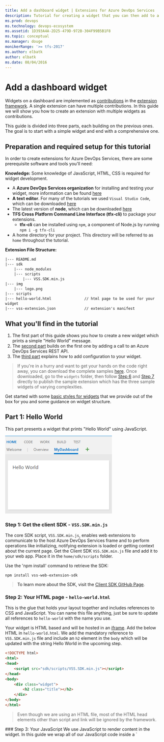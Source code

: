 ```yaml
---
title: Add a dashboard widget | Extensions for Azure DevOps Services
description: Tutorial for creating a widget that you can then add to a dashboard  
ms.prod: devops
ms.technology: devops-ecosystem
ms.assetid: 1D393A4A-2D25-479D-972B-304F99B5B1F8
ms.topic: conceptual
ms.manager: douge
monikerRange: '>= tfs-2017'
ms.author: elbatk
author: elbatk
ms.date: 08/04/2016
---
```


# Add a dashboard widget

Widgets on a dashboard are implemented as [contributions](./contributions-overview.md) in the [extension framework](../index.md). 
A single extension can have multiple contributions. In this guide we will show you how to create an extension with multiple widgets as contributions.

This guide is divided into three parts, each building on the previous ones. The goal is to start with a simple widget and end with a comprehensive one.

## Preparation and required setup for this tutorial
In order to create extensions for Azure DevOps Services, there are some prerequisite software and tools you'll need:

**Knowledge:**
Some knowledge of JavaScript, HTML, CSS is required for widget development.

- A **Azure DevOps Services organization** for installing and testing your widget, more information can be found [here](https://visualstudio.microsoft.com/en-us/products/visual-studio-team-services-vs.aspx)
- **A text editor**. For many of the tutorials we used `Visual Studio Code`, which can be downloaded [here](https://code.visualstudio.com/)
- The latest version of **node**, which can be downloaded [here](https://nodejs.org/en/download/)
- **TFS Cross Platform Command Line Interface (tfx-cli)** to package your extensions.
    - **tfx-cli** can be installed using `npm`, a component of Node.js by running `npm i -g tfx-cli`
- A home directory for your project. This directory will be referred to as `home` throughout the tutorial.

**Extension File Structure:**
```no-highlight
|--- README.md
|--- sdk    
    |--- node_modules           
    |--- scripts
        |--- VSS.SDK.min.js       
|--- img                        
    |--- logo.png                           
|--- scripts                        
|--- hello-world.html				// html page to be used for your widget  
|--- vss-extension.json				// extension's manifest
```

## What you'll find in the tutorial
1. The first part of this guide shows you how to create a new widget which prints a simple "Hello World" message. 
2. The [second part](#part-2) builds on the first one by adding a call to an Azure DevOps Services REST API. 
3. The [third part](#part-3) explains how to add configuration to your widget. 

> If you're in a hurry and want to get your hands on the code right away, you can download the complete samples [here](https://github.com/Microsoft/vsts-extension-samples/tree/master/widgets).
> Once downloaded, go to the `widgets` folder, then follow [Step 6](#package-publish-share) and [Step 7](#add-from-catalog) directly to publish the sample extension which has the three sample widgets of varying complexities.

Get started with some [basic styles for widgets](./styles-from-widget-sdk.md) that we provide out of the box for you and some guidance on widget structure.

## Part 1: Hello World
This part presents a widget that prints "Hello World" using JavaScript.

![Overview dashboard in with a sample widget](../_shared/procedures/_img/add-dashboard-widget/sample.png)

<a name="step-1-files" />

### Step 1: Get the client SDK - `VSS.SDK.min.js`
The core SDK script, `VSS.SDK.min.js`, enables web extensions to communicate to the host Azure DevOps Services frame and to perform operations like initializing, notifying extension is loaded or getting context about the current page. 
Get the Client SDK `VSS.SDK.min.js` file and add it to your web app. Place it in the `home/sdk/scripts` folder.

Use the 'npm install' command to retrieve the SDK:

```no-highlight
npm install vss-web-extension-sdk
```

>To learn more about the SDK, visit the [Client SDK GitHub Page](https://github.com/Microsoft/vss-sdk).

### Step 2: Your HTML page - `hello-world.html`
This is the glue that holds your layout together and includes references to CSS and JavaScript. 
You can name this file anything, just be sure to update all references to `hello-world` with the name you use.

Your widget is HTML based and will be hosted in an [iframe](https://msdn.microsoft.com/en-us/library/windows/apps/hh465955.aspx). 
Add the below HTML in `hello-world.html`. We add the mandatory reference to `VSS.SDK.min.js` file and include an `h2` element in the `body` which will be updated with the string Hello World in the upcoming step.

```html
<!DOCTYPE html>
<html>
<head>			
	<script src="sdk/scripts/VSS.SDK.min.js"></script>        		
</head>
<body>
	<div class="widget">
		<h2 class="title"></h2>
	</div>
</body>
</html>
```

> Even though we are using an HTML file, most of the HTML head elements other than script and link will be ignored by the framework.

<a name="widget-javascript"/>
### Step 3: Your JavaScript
We use JavaScript to render content in the widget. In this guide we wrap all of our JavaScript code inside a `<script>` element in the HTML file. You can choose to have this in a separate JavaScript file and refer it in the HTML file.
Apart from the logic to render the content, this JavaScript code will initialize the VSS SDK, map the code for your widget to your widget name, and notify the extension framework of widget success or failure. 
In our case, below is the code that would print "Hello World" in the widget. Add this `script` element in the `head` of the HTML.

```html    
<script type="text/javascript">
	VSS.init({
			explicitNotifyLoaded: true,
			usePlatformStyles: true
	});

	VSS.require("TFS/Dashboards/WidgetHelpers", function (WidgetHelpers) {
	WidgetHelpers.IncludeWidgetStyles();
	VSS.register("HelloWorldWidget", function () {
	return {
		load: function (widgetSettings) {
		var $title = $('h2.title');
		$title.text('Hello World');

		return WidgetHelpers.WidgetStatusHelper.Success();
		}
	}
	});
		VSS.notifyLoadSucceeded();
	});
</script>
```

<a name="vss-methods"></a>

`VSS.init` initializes the handshake between the iframe hosting the widget and the host frame..
We pass `explicitNotifyLoaded: true` so that the widget can explicitly notify the host when we are done loading. This control allows us to notify load completion after ensuring that the dependent modules are loaded.
We pass `usePlatformStyles: true` so that the Azure DevOps Services core styles for html elements (such as body, div etc) can be used by the Widget. If the widget prefers to not use these styles, they can pass in `usePlatformStyles: false`.

`VSS.require` is used to load the required VSS script libraries. A call to this method automatically loads general libraries like [JQuery](https://jquery.com/)  and [JQueryUI](https://jqueryui.com/). 
In our case we depend on the WidgetHelpers library which is used to communicate widget status to the widget framework.
Therefore, we pass the corresponding module name `TFS/Dashboards/WidgetHelpers` and a callback to `VSS.require`.
The callback is called once the module is loaded.
This callback will have the rest of the JavaScript code needed for the widget. At the end of the callback we call `VSS.notifyLoadSucceeded` to notify load completion.

`WidgetHelpers.IncludeWidgetStyles` will include a stylesheet with some [basic css](./styles-from-widget-sdk.md) to get you started. Make sure to wrap your content inside a HTML element with class `widget` to make use of these styles.

`VSS.register` is used to map a function in javascript which uniquely identifies the widget among the different contributions in your extension. The name should match the `id` that identifies your contribution as described in [Step 5](#widget-extension-manifest). For widgets, the function that is passed to `VSS.register` should return an object that satisfies the `IWidget` contract,
i.e. the returned object should have a load property whose value is another function that will have the core logic to render the widget. 
In our case, it is simply to update the text of the `h2` element to "Hello World".
It is this function that is called when the widget framework instantiates your widget.
We use the `WidgetStatusHelper` from WidgetHelpers to return the `WidgetStatus` as success.

<div class="alert alert-warning">
    <b>Warning</b>: If this name used to register the widget doesn't match the ID for the contribution in the manifest, then the widget will behave unexpectedly.  
</div> 

> The `vss-extension.json` should always be at the root of the folder (in this guide, `HelloWorld`). For all the other files, you can place them in whatever structure you want inside the folder, just make sure to update the references appropriately in the HTML files and in the `vss-extension.json` manifest. 

<a name="image"/>
### Step 4: Your extension's logo: `logo.png`
Your logo is displayed in the Marketplace, and in the widget catalog once a user installs your extension.

You will need a 98px x 98px catalog icon. Choose an image, name it `logo.png`, and place it in the `img` folder.

To support TFS 2015 Update 3, you will need an additional image that is 330px x 160px. This is a preview image shown in this catalog. Choose an image, name it `preview.png`, and place it in the `img` folder as before.

You can name these images however you want as long as the extension manifest in the next step is updated with the names you use.

<a name="widget-extension-manifest" />
### Step 5: Your extension's manifest: `vss-extension.json`

* ***Every*** extension must have an extension manifest file
* Please read the [extension manifest reference](./manifest.md)
* Find out more about the contribution points in the [extension points reference](../reference/targets/overview.md)

Create a json file (`vss-extension.json`, for example) in the `home` directory with the following contents:

```json
{
	"manifestVersion": 1,
	"id": "vsts-extensions-myExtensions",
	"version": "1.0.0",
	"name": "My First Set of Widgets",
	"description": "Samples containing different widgets extending dashboards",
	"publisher": "fabrikam",
	"targets": [
		{
			"id": "Microsoft.VisualStudio.Services"
		}
	],
	"icons": {
		"default": "img/logo.png"
	},
	"contributions": [
		{
			"id": "HelloWorldWidget",
			"type": "ms.vss-dashboards-web.widget",
			"targets": [
				"ms.vss-dashboards-web.widget-catalog"
			],
			"properties": {
				"name": "Hello World Widget",
				"description": "My first widget",
				"catalogIconUrl": "img/CatalogIcon.png",
				"previewImageUrl": "img/preview.png",
				"uri": "hello-world.html",
				"supportedSizes": [
					 {
						"rowSpan": 1,
						"columnSpan": 2
					}
				],
				"supportedScopes": ["project_team"]
			}
		}
	],
	"files": [
		{
			"path": "hello-world.html", "addressable": true
		},
		{
			"path": "sdk/scripts", "addressable": true
		},
		{
			"path": "img", "addressable": true
		}
	]
}
```

>[!NOTE]
>The **publisher** here will need to be changed to your publisher name. To create a publisher now, visit [Package/Publish/Install](../publish/overview.md). 

#### Icons
The **icons** stanza specifies the path to your extension's icon in your manifest. 

#### Contributions
Each contribution entry defines [certain properties](./manifest.md#contributions). 

- The **id** to identify your contribution. This should be unique within an extension. This ID should match with the name you used in [Step 3](#widget-javascript) to register your widget.
- The **type** of contribution. For all widgets, this should be `ms.vss-dashboards-web.widget`.
- The array of **targets** to which the contribution is contributing. For all widgets, this should be `[ms.vss-dashboards-web.widget-catalog]`.
- The **properties** is an object that includes properties for the contribution type. For widgets, the below properties are mandatory.

| Property           | Description                                                                                                                         
|--------------------|-----------------------------------------------------------------------------------------------------------------|
| name               | Name of the widget to display in the widget catalog.                                |
| description        | Description of the widget to display in the widget catalog.        |
| catalogIconUrl     | Relative path of the catalog icon that you added in [Step 4](#image) to display in the widget catalog. The image should be 98px x 98px. If you have used a different folder structure or a different file name, then this is the place to specify the appropriate relative path. |
| previewImageUrl    | Relative path of the preview image that you added in [Step 4](#image) to display in the widget catalog for TFS 2015 Update 3 only. The image should be 330px x 160px. If you have used a different folder structure or a different file name, then this is the place to specify the appropriate relative path. |
| uri                | Relative path of the HTML file that you added in [Step 1](#step-1-files). If you have used a different folder structure or a different file name, then this is the place to specify the appropriate relative path. |
| supportedSizes | Array of sizes supported by your widget. When a widget supports multiple sizes, the first size in the array is the default size of the widget. The `widget size` is specified in terms of the rows and columns occupied by the widget in the dashboard grid. One row/column corresponds to 160px. Any dimension above 1x1 will get an additional 10px that represent the gutter between widgets. For example, a 3x2 widget will be `160*3+10*2` wide and `160*2+10*1` tall. The maximum supported size is `4x4`.  |
| supportedScopes | At the moment we support only team dashboards. Therefore, the value here has to be `project_team`. In the future when we support other dashboard scopes, there will be more options to choose from here. |


#### Files
The **files** stanza states the files that you want to include in your package - your HTML page, your scripts, the SDK script and your logo.
Set `addressable` to `true` unless you include other files that don't need to be URL-addressable.

>[!NOTE]
>For more information about the **extension manifest file**, such as its properties and what they do, check out the [extension manifest reference](./manifest.md).

<a name="package-publish-share"/>
### Step 6: Package, Publish and Share

Once you've written your extension, the next step towards getting it into the marketplace is to package all of your files together. All extensions are packaged
as VSIX 2.0 compatible .vsix files - Microsoft provides a cross-platform command line interface (CLI) to package your extension. 

#### Get the packaging tool
You can install or update the TFS Cross Platform Command Line Interface (tfx-cli) using `npm`, a component of [Node.js](http://nodejs.org), from your command line.

```no-highlight
npm i -g tfx-cli
```
 <a name="package-the-extension"/>
#### Package your extension
Packaging your extension into a .vsix file is effortless once you have the tfx-cli, simply navigate to your extension's home directory and run the following command.

```no-highlight
tfx extension create --manifest-globs vss-extension.json
```

>[!NOTE]
>An extension/integration's version must be incremented on every update. <br>
>When updating an existing extension, either update the version in the manifest or pass the `--rev-version` command line switch. This will increment the *patch* version number of your extension and save the new version to your manifest.

After you have your packaged extension in a .vsix file, you're ready to publish your extension to the marketplace.

#### Create publisher for the extension
All extensions, including those from Microsoft, are identified as being provided by a publisher.
If you aren't already a member of an existing publisher, you'll create one.

1. Sign in to the [Visual Studio Marketplace Publishing Portal](http://aka.ms/vsmarketplace-manage)
2. If you are not already a member of an existing publisher, you'll be prompted to create a publisher. If you're not prompted to create a publisher, scroll down to the bottom of the page and select <i>Publish Extensions</i> underneath <b>Related Sites</b>.
 * Specify an identifier for your publisher, for example: `mycompany-myteam`
    * This will be used as the value for the `publisher` attribute in your extensions' manifest file.
 * Specify a display name for your publisher, for example: `My Team`
3. Review the [Marketplace Publisher Agreement](http://aka.ms/vsmarketplace-agreement) and click **Create**

Now your publisher is defined. In a future release, you'll be able to grant permissions to view and manage your publisher's extensions.
This will make it easy (and more secure) for teams and organizations to publish extensions under a common publisher,
but without the need to share a set of credentials across a set of users.

**You need to update the `vss-extension.json` manifest file in the samples to replace the dummy publisher ID `fabrikam` with your publisher ID.**

#### Publish and share the extension
After creating a publisher, you can now upload your extension to the marketplace.

1. Find the <b>Upload new extension</b> button, navigate to your packaged .vsix file, and select <i>upload</i>.

You can also upload your extension via the command line by using the ```tfx extension publish``` command instead of ```tfx extension create```
to package and publish your extension in one step.
You can optionally use ```--share-with``` to share your extension with one or more accounts after publishing.
You'll need a personal access token, too.

```no-highlight
tfx extension publish --manifest-globs your-manifest.json --share-with yourOrganization
```

<a name="add-from-catalog"/>

### Step 7: Add Widget From the Catalog
Now, go to your team dashboard at http://dev.azure.com/{yourOrganization}/{yourProject}. If this page is already open, then refresh it. 
Hover on the Edit button in the bottom right, and click on the Add button. This should open the widget catalog where you will find the widget you just installed. 
Choose your widget and click the 'Add' button to add it to your dashboard.


<a name="part-2"/>

## Part 2: Hello World with Azure DevOps Services REST API
Widgets can call any of the [REST APIs](/rest/api/vsts/?view=vsts) in Azure DevOps Services to interact with Azure DevOps Services resources.
In this example, we use the REST API for WorkItemTracking to fetch information about an existing query and display some query info in the widget right 
below the "Hello World" text. 

![Overview dashboard in with a sample widget](../_shared/procedures/_img/add-dashboard-widget/sample2.png)

### Step 1: HTML 
Copy the file `hello-world.html` from the previous example, and rename the copy to `hello-world2.html`. Your folder will now look like below:

```no-highlight
|--- README.md
|--- sdk    
    |--- node_modules           
    |--- scripts
        |--- VSS.SDK.min.js       
|--- img                        
    |--- logo.png                           
|--- scripts                        
|--- hello-world.html				// html page to be used for your widget  
|--- hello-world2.html				// renamed copy of hello-world.html
|--- vss-extension.json				// extension's manifest
```

<br>
Add a new `div` element right below the `h2` to hold the query information.
Update the name of the widget from `HelloWorldWidget` to `HelloWorldWidget2` in the line where you call `VSS.register`.
This will allow the framework to uniquely identify the widget within the extension.

```html
<!DOCTYPE html>
<html>
	<head>
		<script src="sdk/scripts/VSS.SDK.min.js"></script>
		<script type="text/javascript">
			VSS.init({
				explicitNotifyLoaded: true,
				usePlatformStyles: true
			});

			VSS.require("TFS/Dashboards/WidgetHelpers", function (WidgetHelpers) {
				WidgetHelpers.IncludeWidgetStyles();
				VSS.register("HelloWorldWidget2", function () {
					return {
						load: function (widgetSettings) {
							var $title = $('h2.title');
							$title.text('Hello World');

							return WidgetHelpers.WidgetStatusHelper.Success();
						}
					}
				});
				VSS.notifyLoadSucceeded();
			});
		</script>
	</head>
	<body>
		<div class="widget">
			<h2 class="title"></h2>
			<div id="query-info-container"></div>
		</div>
	</body>
</html>
```

### Step 2: Access Azure DevOps Services Resources
To enable access to Azure DevOps Services resources, [scopes](./manifest.md#scopes) need to be specified in the extension manifest. We will add the `vso.work` scope to our manifest.  
This scope indicates the widget needs read-only access to queries and workitems. See all available scopes [here](./manifest.md#scopes).
Add the below at the end of your extension manifest.

```json
{
	...,
	"scopes":[
		"vso.work"
	]
}
```

<div class="alert alert-warning">
    <b>Warning</b>: Adding or changing scopes after an extension is published is currently not supported. If you have already uploaded your extension, you need remove it from the marketplace. 
	Go to [Visual Studio Marketplace Publishing Portal](http://aka.ms/vsmarketplace-manage), right-click on your extension and select "Remove".
</div> 


### Step 3: Make the REST API Call 

There are many client-side libraries that can be accessed via the SDK to make REST API calls in Azure DevOps Services. 
These are called REST clients and are JavaScript wrappers around Ajax calls for all available server side endpoints.
You can use methods provided by these clients instead of writing Ajax calls yourself. These methods map the API responses to objects that can be consumed by your code.

In this step, we will update the `VSS.require` call to load `TFS/WorkItemTracking/RestClient` which will provide the WorkItemTracking REST client.
We can use this REST client to get information about a query called `Feedback` under the folder `Shared Queries`.

Inside the function that we pass to `VSS.register`, we will create a variable to hold the current project ID. We need this to fetch the query. 
We will also create a new method `getQueryInfo` to use the REST client. This method that is then called from the load method.

The method `getClient` will give an instance of the REST client we need. 
The method `getQuery` returns the query wrapped in a promise.
The updated `VSS.require` will look as follows:

```JavaScript
VSS.require(["TFS/Dashboards/WidgetHelpers", "TFS/WorkItemTracking/RestClient"],
	function (WidgetHelpers, TFS_Wit_WebApi) {
		WidgetHelpers.IncludeWidgetStyles();
		VSS.register("HelloWorldWidget2", function () {
			var projectId = VSS.getWebContext().project.id;

			var getQueryInfo = function (widgetSettings) {
			// Get a WIT client to make REST calls to Azure DevOps Services
				return TFS_Wit_WebApi.getClient().getQuery(projectId, "Shared Queries/Feedback")
					.then(function (query) {
						// Do something with the query

						return WidgetHelpers.WidgetStatusHelper.Success();
					}, function (error) {
						return WidgetHelpers.WidgetStatusHelper.Failure(error.message);
				});
			}

			return {
				load: function (widgetSettings) {
					// Set your title
					var $title = $('h2.title');
					$title.text('Hello World');

					return getQueryInfo(widgetSettings);
				}
			}
		});
		VSS.notifyLoadSucceeded();
	});
```
Notice the use of the Failure method from `WidgetStatusHelper`. 
It allows you to indicate to the widget framework that an error has occurred and take advantage to the standard error experience provided to all widgets.

> If you do not have the `Feedback` query under the `Shared Queries` folder, then replace `Shared Queries\Feedback` in the code with the path of a query that exists in your project.

### Step 4: Display the Response

The last step is to render the query information inside the widget. 
The `getQuery` function returns an object of type `Contracts.QueryHierarchyItem` inside a promise.
In this example, we will display the query ID, the query name, and the name of the query creator under the "Hello World" text.
Replace the `// Do something with the query` comment with the below:

```JavaScript
// Create a list with query details
var $list = $('<ul>');
$list.append($('<li>').text("Query Id: " + query.id));
$list.append($('<li>').text("Query Name: " + query.name));
$list.append($('<li>').text("Created By: " + ( query.createdBy? query.createdBy.displayName: "<unknown>" ) ) );

// Append the list to the query-info-container
var $container = $('#query-info-container');
$container.empty();
$container.append($list);
```

Your final `hello-world2.html` will be as follows:

```html
<!DOCTYPE html>
<html>

<head>
	<script src="sdk/scripts/VSS.SDK.min.js"></script>
	<script type="text/javascript">
		VSS.init({
			explicitNotifyLoaded: true,
			usePlatformStyles: true
		});

		VSS.require(["TFS/Dashboards/WidgetHelpers", "TFS/WorkItemTracking/RestClient"],
			function (WidgetHelpers, TFS_Wit_WebApi) {
				WidgetHelpers.IncludeWidgetStyles();
				VSS.register("HelloWorldWidget2", function () {
					var projectId = VSS.getWebContext().project.id;

					var getQueryInfo = function (widgetSettings) {
						// Get a WIT client to make REST calls to Azure DevOps Services
						return TFS_Wit_WebApi.getClient().getQuery(projectId, "Shared Queries/Feedback")
							.then(function (query) {
								// Create a list with query details
								var $list = $('<ul>');
								$list.append($('<li>').text("Query ID: " + query.id));
								$list.append($('<li>').text("Query Name: " + query.name));
								$list.append($('<li>').text("Created By: " + (query.createdBy ? query.createdBy.displayName : "<unknown>")));

								// Append the list to the query-info-container
								var $container = $('#query-info-container');
								$container.empty();
								$container.append($list);

								// Use the widget helper and return success as Widget Status
								return WidgetHelpers.WidgetStatusHelper.Success();
							}, function (error) {
								// Use the widget helper and return failure as Widget Status
								return WidgetHelpers.WidgetStatusHelper.Failure(error.message);
							});
					}

					return {
						load: function (widgetSettings) {
							// Set your title
							var $title = $('h2.title');
							$title.text('Hello World');

							return getQueryInfo(widgetSettings);
						}
					}
				});
				VSS.notifyLoadSucceeded();
			});
	</script>

</head>

<body>
	<div class="widget">
		<h2 class="title"></h2>
		<div id="query-info-container"></div>
	</div>
</body>

</html>
```

<a name="manifest-updates-for-configuration"/>

### Step 5: Extension Manifest Updates

In this step we will update the extension manifest to include an entry for our second widget.
Add a new contribution to the array in the `contributions` property and add the new file `hello-world2.html` to the array in the files property.
You will need another preview image for the second widget. Name this `preview2.png` and place it in the `img` folder.

```json
{
	...,
	"contributions":[
		...,
		{
			"id": "HelloWorldWidget2",
			"type": "ms.vss-dashboards-web.widget",
			"targets": [
				"ms.vss-dashboards-web.widget-catalog"
			],
			"properties": {
				"name": "Hello World Widget 2 (with API)",
				"description": "My second widget",
				"previewImageUrl": "img/preview2.png",
				"uri": "hello-world2.html",
				"supportedSizes": [
					 {
						"rowSpan": 1,
						"columnSpan": 2
					}
				],
				"supportedScopes": ["project_team"]
			}
		}
	],
	"files": [
		{
			"path": "hello-world.html", "addressable": true
		},
		{
			"path": "hello-world2.html", "addressable": true
		},
		{
			"path": "sdk/scripts", "addressable": true
		},
		{
			"path": "img", "addressable": true
		}
	],
	"scopes":[
		"vso.work"
	]
}
 ```
 
### Step 6: Package, Publish and Share

If you have not published your extension yet, then read [this](#package-publish-share) to package, publish and share your extension. 
If you have already published the extension before this point, you can repackage the extension as described [here](#package-the-extension) and directly [update it](../publish/overview.md#update) to the marketplace.


### Step 7: Add Widget From the Catalog
Now, go to your team dashboard at http://dev.azure.com/{yourOrganization}/{yourProject}. If this page is already open, then refresh it. 
Hover on the Edit button in the bottom right, and click on the Add button. This should open the widget catalog where you will find the widget you just installed. 
Choose your widget and click the 'Add' button to add it to your dashboard.

<a name="part-3"/>

## Part 3: Hello World with Configuration

In [Part 2](#part-2) of this guide, you saw how to create a widget that shows query information for a hard-coded query. 
In this part, we add the ability to configure the query to be used instead of the hard-coded one.
When in configuration mode, the user will get to see a live preview of the widget based on their changes. These changes get saved to the widget on the dashboard when the user clicks the Save button.

![Overview dashboard in with a sample widget](../_shared/procedures/_img/add-dashboard-widget/sampleConfiguration.png)

### Step 1: HTML

Implementations of Widgets and Widget Configurations are a lot alike. Both are implemented in the extension framework as contributions. Both use the same SDK file, `VSS.SDK.min.js`. Both are based on HTML as well as JavaScript and CSS.

Copy the file `html-world2.html` from the previous example and rename the copy to `hello-world3.html`. Add another HTML file called `configuration.html`. 
Your folder will now look like the below:

```no-highlight
|--- README.md
|--- sdk    
    |--- node_modules           
    |--- scripts
        |--- VSS.SDK.min.js       
|--- img                        
    |--- logo.png                           
|--- scripts          
|--- configuration.html				             
|--- hello-world.html				// html page to be used for your widget  
|--- hello-world2.html				// renamed copy of hello-world.html
|--- hello-world3.html				// renamed copy of hello-world2.html
|--- vss-extension.json				// extension's manifest
```

<br>
Add the below HTML in `configuration.html`. We basically add the mandatory reference to the `VSS.SDK.min.js` file and a `select` element for the dropdown to select a query from a preset list.

```html
<!DOCTYPE html>
<html xmlns="http://www.w3.org/1999/xhtml">
	<head>
		<script src="sdk/scripts/VSS.SDK.min.js"></script>
	</head>
	<body>
		<div class="container">
			<fieldset>
				<label class="label">Query: </label>
				<select id="query-path-dropdown" style="margin-top:10px">
					<option value="" selected disabled hidden>Please select a query</option>
					<option value="Shared Queries/Feedback">Shared Queries/Feedback</option>
					<option value="Shared Queries/My Bugs">Shared Queries/My Bugs</option>
					<option value="Shared Queries/My Tasks">Shared Queries/My Tasks</option>
				</select>
			</fieldset>
		</div>
	</body>
</html>
```
<a name="configurationJs"/>

### Step 2: JavaScript - Configuration

We use Javascript to render content in the widget configuration just like we did for the widget in [Step 3](#widget-javascript) of Part 1 in this guide.
Apart from the logic to render the content, this Javascript code will initialize the VSS SDK, map the code for your widget configuration to the configuration name 
and pass the configuration settings to the framework. In our case, below is the code that loads the widget configuration. 
Open the file `configuration.html` and the below `<script>` element to the `<head>`.

```html
<script type="text/javascript">
	VSS.init({
		explicitNotifyLoaded: true,
		usePlatformStyles: true
	});

	VSS.require("TFS/Dashboards/WidgetHelpers", function (WidgetHelpers) {
		VSS.register("HelloWorldWidget.Configuration", function () {
			var $queryDropdown = $("#query-path-dropdown");

			return {
				load: function (widgetSettings, widgetConfigurationContext) {
					var settings = JSON.parse(widgetSettings.customSettings.data);
					if (settings && settings.queryPath) {
						$queryDropdown.val(settings.queryPath);
					}

					return WidgetHelpers.WidgetStatusHelper.Success();
				},
				onSave: function () {
					var customSettings = {
						data: JSON.stringify({
							queryPath: $queryDropdown.val()
						})
					};
					return WidgetHelpers.WidgetConfigurationSave.Valid(customSettings);
				}
			}
		});
		VSS.notifyLoadSucceeded();
	});
</script>
```

`VSS.init`, `VSS.require` and `VSS.register` play the same role as they played for the widget as described in [Part 1](#vss-methods).
The only difference is that for widget configurations, the function that is passed to `VSS.register` should return an object that satisfies the `IWidgetConfiguration` contract.

The `load` property of the `IWidgetConfiguration` contract should have a function as its value.
This function will have the set of steps to render the widget configuration. 
In our case it is simply to update the selected value of the dropdown element with existing settings if any.
It is this function that is called when the framework instantiates your `widget configuration`

The `onSave` property of the `IWidgetConfiguration` contract should have a function as its value.
This is the function that is called by the framework when user clicks the "Save" button in the configuration pane.
If the user input is ready to save, then serialize it to a string, form the `custom settings` object
and use `WidgetConfigurationSave.Valid()` to save the user input..

In this guide we use JSON to serialize the user input into a string. You can choose any other way to serialize the user input to string. 
It will be accessible to the widget via the customSettings property of the `WidgetSettings` object.
The widget will then have to deserialize this which is covered in [Step 4](#reload-widget).

<a name="previewUpdate"/>

### Step 3: JavaScript - Enable Live Preview

To enable live preview update when the user selects a query from the dropdown, we attach a change event handler to the button. This handler will notify the framework that the configuration has changed.
It will also pass the `customSettings` to be used for updating the preview. To notify the framework, the `notify` method on the `widgetConfigurationContext` needs to be called. It takes two parameters, the name of the 
event, which in this case is `WidgetHelpers.WidgetEvent.ConfigurationChange`, and an `EventArgs` object for the event, created from the `customSettings` with the help of `WidgetEvent.Args` helper method. 

Add the below in the function assigned to the `load` property.

```JavaScript 
$queryDropdown.on("change", function () {
	var customSettings = {
		data: JSON.stringify({
			queryPath: $queryDropdown.val()
		})
	};
	var eventName = WidgetHelpers.WidgetEvent.ConfigurationChange;
	var eventArgs = WidgetHelpers.WidgetEvent.Args(customSettings);
	widgetConfigurationContext.notify(eventName, eventArgs);
});
```

> You need to notify the framework of configuration change at least once so that the "Save" button can be enabled.

At the end, your `configuration.html` looks like this:


```html
<!DOCTYPE html>
<html xmlns="http://www.w3.org/1999/xhtml">
<head>
	<script src="sdk/scripts/VSS.SDK.min.js"></script>
	<script type="text/javascript">
		VSS.init({
			explicitNotifyLoaded: true,
			usePlatformStyles: true
		});

		VSS.require("TFS/Dashboards/WidgetHelpers", function (WidgetHelpers) {
			VSS.register("HelloWorldWidget.Configuration", function () {
				var $queryDropdown = $("#query-path-dropdown");

				return {
					load: function (widgetSettings, widgetConfigurationContext) {
						var settings = JSON.parse(widgetSettings.customSettings.data);
						if (settings && settings.queryPath) {
							$queryDropdown.val(settings.queryPath);
						}

						$queryDropdown.on("change", function () {
							var customSettings = {
								data: JSON.stringify({
									queryPath: $queryDropdown.val()
								})
							};
							var eventName = WidgetHelpers.WidgetEvent.ConfigurationChange;
							var eventArgs = WidgetHelpers.WidgetEvent.Args(customSettings);
							widgetConfigurationContext.notify(eventName, eventArgs);
						});

						return WidgetHelpers.WidgetStatusHelper.Success();
					},
					onSave: function () {
						var customSettings = {
							data: JSON.stringify({
								queryPath: $queryDropdown.val()
							})
						};
						return WidgetHelpers.WidgetConfigurationSave.Valid(customSettings);
					}
				}
			});
			VSS.notifyLoadSucceeded();
		});
	</script>
</head>
<body>
	<div class="container">
		<fieldset>
			<label class="label">Query: </label>
			<select id="query-path-dropdown" style="margin-top:10px">
				<option value="" selected disabled hidden>Please select a query</option>
				<option value="Shared Queries/Feedback">Shared Queries/Feedback</option>
				<option value="Shared Queries/My Bugs">Shared Queries/My Bugs</option>
				<option value="Shared Queries/My Tasks">Shared Queries/My Tasks</option>
			</select>
		</fieldset>
	</div>
</body>
</html>
```
<a name="reload-widget"/>

### Step 4: JavaScript - Implement Reload in The Widget

Till this point what we have done is set up widget configuration to store the query path selected by the user.
We now have to update the code in the widget to use this stored configuration instead of the hard-coded `Shared Queries/Feedback` from the previous example.

Open the file `hello-world3.html` and update the name of the widget from `HelloWorldWidget2` to `HelloWorldWidget3` in the line where you call `VSS.register`.
This will allow the framework to uniquely identify the widget within the extension.

The function mapped to `HelloWorldWidget3` via `VSS.register` currently returns an object that satisfies the `IWidget` contract.
Since our widget now needs configuration, this function needs to be updated to return an object that satisfies the `IConfigurableWidget` contract.
To do this, update the return statement to include a property called reload as below. The value for this property will be a function that calls the `getQueryInfo` method one more time.
This reload method gets called by the framework every time the user input changes to show the live preview. This is also called when the configuration is saved.

```JavaScript
return {
	load: function (widgetSettings) {
		// Set your title
		var $title = $('h2.title');
		$title.text('Hello World');

		return getQueryInfo(widgetSettings);
	},
	reload: function (widgetSettings) {
		return getQueryInfo(widgetSettings);
	}
}
```

<br>
The hard-coded query path in `getQueryInfo` should be replaced with the configured query path which can be extracted from the parameter `widgetSettings` that is passed to the method.
Add the below in the very beginning of the `getQueryInfo` method and replace the hard-coded query path with `settings.queryPath`.

```JavaScript
var settings = JSON.parse(widgetSettings.customSettings.data);
if (!settings || !settings.queryPath) {
	var $container = $('#query-info-container');
	$container.empty();
	$container.text("Sorry nothing to show, please configure a query path.");

	return WidgetHelpers.WidgetStatusHelper.Success();
}
```
At this point, your widget is ready to render with the configured settings.

> You will notice that both the `load` and the `reload` properties have a similar function. This would be the case for most simple widgets.
For complex widgets, there would be certain operations that you would want to run just once no matter how many times the configuration changes.
Or there might be some heavy-weight operations that need not run more than once. Such operations would be part of the function corresponding to the `load` property and not the `reload` property.


### Step 5: Extension Manifest Updates
Open the `vss-extension.json` file to include two new entries to the array in the `contributions` property. One for the `HelloWorldWidget3` widget and the other for its configuration.
You will need yet another preview image for the third widget. Name this `preview3.png` and place it in the `img` folder.
Update the array in the `files` property to include the two new HTML files we have added in this example.

```json
{
	...
	"contributions": [
		... ,
		{
			"id": "HelloWorldWidget3",
			"type": "ms.vss-dashboards-web.widget",
			"targets": [
				"ms.vss-dashboards-web.widget-catalog",
				"fabrikam.vsts-extensions-myExtensions.HelloWorldWidget.Configuration"
			],
			"properties": {
				"name": "Hello World Widget 3 (with config)",
				"description": "My third widget",
				"previewImageUrl": "img/preview3.png",
				"uri": "hello-world3.html",
				"supportedSizes": [
					{
							"rowSpan": 1,
							"columnSpan": 2
						}
					],
				"supportedScopes": ["project_team"]
			 }
		 },
		 {
			"id": "HelloWorldWidget.Configuration",
			"type": "ms.vss-dashboards-web.widget-configuration",
			"targets": [ "ms.vss-dashboards-web.widget-configuration" ],
			"properties": {
				"name": "HelloWorldWidget Configuration",
				"description": "Configures HelloWorldWidget",
				"uri": "configuration.html"
			}
		 }
	],
	"files": [
		{
			"path": "hello-world.html", "addressable": true
		},
		{
			"path": "hello-world2.html", "addressable": true
		},
		{
			"path": "hello-world3.html", "addressable": true
		},
		{
			"path": "configuration.html", "addressable": true
		},
		{
			"path": "sdk/scripts", "addressable": true
		},
		{
			"path": "img", "addressable": true
		}
	],
	...
}
```

<br>
Note that the contribution for widget configuration follows a slightly different model than the widget itself.
A contribution entry for widget configuration has:

- The **id** to identify your contribution. This should be unique within an extension. 
- The **type** of contribution. For all widget configurations, this should be `ms.vss-dashboards-web.widget-configuration`
- The array of **targets** to which the contribution is contributing. For all widget configurations, this will have a single entry: `ms.vss-dashboards-web.widget-configuration`.
- The **properties** that contains a set of properties which includes name, description, and the URI of the HTML file used for configuration.

To support configuration, the widget contribution needs to be changed as well. The array of **targets** for the widget needs to be updated to include the ID for the configuration in the form 
<`publisher`>.<`id for the extension`>.<`id for the configuration contribution`> which in this case will be `fabrikam.vsts-extensions-myExtensions.HelloWorldWidget.Configuration` 

<div class="alert alert-warning">
    <b>Warning</b>: If the contribution entry for your configurable widget does not target the 
	configuration using the right publisher and extension name as described above, then	configure button will not show up for the widget. 
</div> 

At the end of this part, the manifest file should contains three widgets and one configuration. You can get the complete manifest from the sample [here](https://github.com/Microsoft/vso-extension-samples/blob/master/widgets/vss-extension.json).
 
### Step 6: Package, Publish and Share
If you have not published your extension yet, then read [this](#package-publish-share) to package, publish and share your extension. 
If you have already published the extension before this point, you can repackage the extension as described [here](#package-the-extension) and directly [update it](../publish/overview.md#update) to the marketplace.

### Step 7: Add Widget From the Catalog
Now, go to your team dashboard at http://dev.azure.com/{yourOrganization}/{yourProject}. If this page is already open, refresh it. 
Hover on the Edit button in the bottom right, and click on the Add button. This should open the widget catalog where you will find the widget you just installed. 
Choose your widget and click the 'Add' button to add it to your dashboard.

You would see a message asking you to configure the widget.

![Overview dashboard in with a sample widget](../_shared/procedures/_img/add-dashboard-widget/sampleWidgetWithNoSettings.png)

There are 2 ways to configure widgets. One is to hover on the widget, click on the ellipsis that appears on the top right corner and then click Configure.
The other is to click on the Edit button in the bottom right of the dashboard, and then click the configure button that appears on the top right corner of the widget.
Either will open the configuration experience on the right side, and a preview of your widget in the center.
Go ahead and choose a query from the dropdown.
The live preview will show the updated results.
Click on "Save" and your widget will display the updated results.


### Step 8: Configure More (optional)
You can add as many HTML form elements as you need in the `configuration.html` for additional configuration.
There are two configurable features that are available out of the box: widget name and widget size.

By default, the name that you provide for your widget in the extension manifest is stored as the widget name for every instance of your widget that ever gets added to a dashboard.
You can allow users to configure this, so that they can add any name they want to their instance of your widget.
To allow such configuration, add `isNameConfigurable:true` in the properties section for your widget in the extension manifest.

If you provide more than one entry for your widget in the `supportedSizes` array in the extension manifest, then users can configure the widget's size as well.

The extension manifest for the third sample in this guide would look like the below if we enable the widget name and size configuration:
```json
{
	...
	"contributions": [
		... ,
		{
			"id": "HelloWorldWidget3",
			"type": "ms.vss-dashboards-web.widget",
			"targets": [
				"ms.vss-dashboards-web.widget-catalog",  "fabrikam.vsts-extensions-myExtensions.HelloWorldWidget.Configuration"
			],
			"properties": {
				"name": "Hello World Widget 3 (with config)",
				"description": "My third widget",
				"previewImageUrl": "img/preview3.png",
				"uri": "hello-world3.html",
				"isNameConfigurable": true,
				"supportedSizes": [
					{
						"rowSpan": 1,
						"columnSpan": 2
					},
					{
						"rowSpan": 2,
						"columnSpan": 2
					}
				],
				"supportedScopes": ["project_team"]
			}
		},
		...
}
```

With the above change, [repackage](#package-the-extension) and [update](../publish/overview.md#update) your extension. Refresh the dashboard that has this widget (Hello World Widget 3 (with config)). 
Open the configuration mode for your widget, you should now be able to see the option to change the widget name and size.

![Widget where name and size can be configured](../_shared/procedures/_img/add-dashboard-widget/sampleConfigureNameAndSize.png)

Go ahead and choose a different size from the drop down. You will see the live preview get resized. Save the change and the widget on the dashboard will be resized as well.

<div class="alert alert-warning">
    <b>Warning</b>: If you remove an already supported size, then the widget will fail to load properly. We are working on a fix for a future release.
</div> 

You will notice that changing the name of the widget does not result in any visible change in the widget. 
This is because our sample widgets do not display the widget name anywhere. Let us modify the sample code to display the widget name instead of the hard-coded text "Hello World".

To do this, replace the hard-coded text "Hello World" with `widgetSettings.name` in the line where we set the text of the `h2` element.
This will ensure that the widget name gets displayed every time the widget gets loaded on page refresh.
Since we want the live preview to be updated every time the configuration changes, we should add the same code in the `reload` part of our code as well.
The final return statement in `hello-world3.html` will be as follows:

```JavaScript
return {
	load: function (widgetSettings) {
		// Set your title
		var $title = $('h2.title');
		$title.text(widgetSettings.name);

		return getQueryInfo(widgetSettings);
	},
	reload: function (widgetSettings) {
		// Set your title
		var $title = $('h2.title');
		$title.text(widgetSettings.name);

		return getQueryInfo(widgetSettings);
	}
}
```

[Repackage](#package-the-extension) and [update](../publish/overview.md#update) your extension again. Refresh the dashboard that has this widget. Any changes to the widget name in the configuration mode will update the widget title now.

